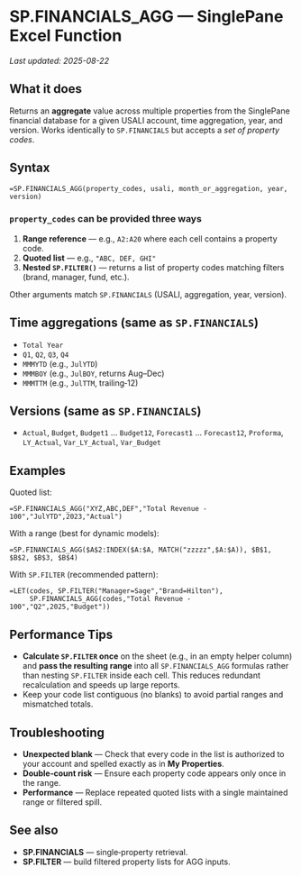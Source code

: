 # SP.FINANCIALS_AGG — SinglePane Excel Function
_Last updated: 2025-08-22_

## What it does
Returns an **aggregate** value across multiple properties from the SinglePane financial database for a given USALI account, time aggregation, year, and version. Works identically to `SP.FINANCIALS` but accepts a _set of property codes_.

## Syntax
```excel
=SP.FINANCIALS_AGG(property_codes, usali, month_or_aggregation, year, version)
```

### `property_codes` can be provided three ways
1. **Range reference** — e.g., `A2:A20` where each cell contains a property code.
2. **Quoted list** — e.g., `"ABC, DEF, GHI"`
3. **Nested `SP.FILTER()`** — returns a list of property codes matching filters (brand, manager, fund, etc.).

Other arguments match `SP.FINANCIALS` (USALI, aggregation, year, version).

## Time aggregations (same as `SP.FINANCIALS`)
- `Total Year`
- `Q1`, `Q2`, `Q3`, `Q4`
- `MMMYTD` (e.g., `JulYTD`)
- `MMMBOY` (e.g., `JulBOY`, returns Aug–Dec)
- `MMMTTM` (e.g., `JulTTM`, trailing‑12)

## Versions (same as `SP.FINANCIALS`)
- `Actual`, `Budget`, `Budget1` … `Budget12`,
  `Forecast1` … `Forecast12`, `Proforma`,
  `LY_Actual`, `Var_LY_Actual`, `Var_Budget`

## Examples
Quoted list:
```excel
=SP.FINANCIALS_AGG("XYZ,ABC,DEF","Total Revenue - 100","JulYTD",2023,"Actual")
```

With a range (best for dynamic models):
```excel
=SP.FINANCIALS_AGG($A$2:INDEX($A:$A, MATCH("zzzzz",$A:$A)), $B$1, $B$2, $B$3, $B$4)
```

With `SP.FILTER` (recommended pattern):
```excel
=LET(codes, SP.FILTER("Manager=Sage","Brand=Hilton"),
     SP.FINANCIALS_AGG(codes,"Total Revenue - 100","Q2",2025,"Budget"))
```

## Performance Tips
- **Calculate `SP.FILTER` once** on the sheet (e.g., in an empty helper column) and **pass the resulting range** into all `SP.FINANCIALS_AGG` formulas rather than nesting `SP.FILTER` inside each cell. This reduces redundant recalculation and speeds up large reports.
- Keep your code list contiguous (no blanks) to avoid partial ranges and mismatched totals.

## Troubleshooting
- **Unexpected blank** — Check that every code in the list is authorized to your account and spelled exactly as in **My Properties**.
- **Double‑count risk** — Ensure each property code appears only once in the range.
- **Performance** — Replace repeated quoted lists with a single maintained range or filtered spill.

## See also
- **SP.FINANCIALS** — single‑property retrieval.
- **SP.FILTER** — build filtered property lists for AGG inputs.
